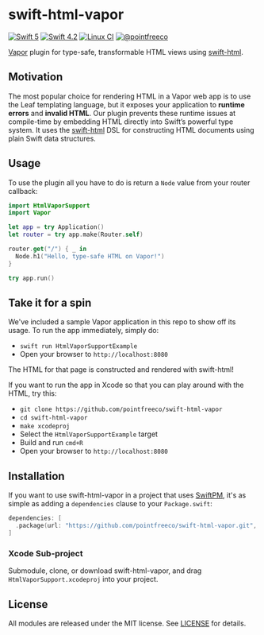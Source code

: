 # swift-html-vapor

[![Swift 5](https://img.shields.io/badge/swift-5-ED523F.svg?style=flat)](https://swift.org/download/)
[![Swift 4.2](https://img.shields.io/badge/swift-4.2-ED523F.svg?style=flat)](https://swift.org/download/)
[![Linux CI](https://img.shields.io/travis/pointfreeco/swift-html-vapor/master.svg?label=linux)](https://travis-ci.org/pointfreeco/swift-html-vapor)
[![@pointfreeco](https://img.shields.io/badge/contact-@pointfreeco-5AA9E7.svg?style=flat)](https://twitter.com/pointfreeco)

[Vapor](https://vapor.codes) plugin for type-safe, transformable HTML views using [swift-html](https://github.com/pointfreeco/swift-html).

## Motivation

The most popular choice for rendering HTML in a Vapor web app is to use the Leaf templating language, but it exposes your application to **runtime errors** and **invalid HTML**. Our plugin prevents these runtime issues at compile-time by embedding HTML directly into Swift’s powerful type system. It uses the [swift-html](https://github.com/pointfreeco/swift-html) DSL for constructing HTML documents using plain Swift data structures.

## Usage

To use the plugin all you have to do is return a `Node` value from your router callback:

``` swift
import HtmlVaporSupport
import Vapor

let app = try Application()
let router = try app.make(Router.self)

router.get("/") { _ in
  Node.h1("Hello, type-safe HTML on Vapor!")
}

try app.run()
```

## Take it for a spin

We've included a sample Vapor application in this repo to show off its usage. To run the app immediately, simply do:

* `swift run HtmlVaporSupportExample`
* Open your browser to `http://localhost:8080`

The HTML for that page is constructed and rendered with swift-html!

If you want to run the app in Xcode so that you can play around with the HTML, try this:

* `git clone https://github.com/pointfreeco/swift-html-vapor`
* `cd swift-html-vapor`
* `make xcodeproj`
* Select the `HtmlVaporSupportExample` target
* Build and run `cmd+R`
* Open your browser to `http://localhost:8080`

## Installation

If you want to use swift-html-vapor in a project that uses [SwiftPM](https://swift.org/package-manager/), it's as simple as adding a `dependencies` clause to your `Package.swift`:

``` swift
dependencies: [
  .package(url: "https://github.com/pointfreeco/swift-html-vapor.git", from: "0.3.0")
]
```

### Xcode Sub-project

Submodule, clone, or download swift-html-vapor, and drag `HtmlVaporSupport.xcodeproj` into your project.

## License

All modules are released under the MIT license. See [LICENSE](LICENSE) for details.
